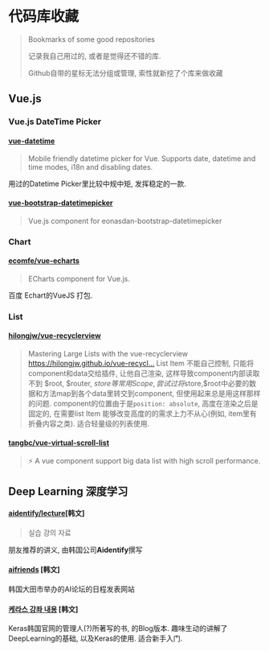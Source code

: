 # 代码库收藏
> Bookmarks of some good repositories
>
> 记录我自己用过的, 或者是觉得还不错的库.
>
> Github自带的星标无法分组或管理, 索性就新挖了个库来做收藏

## Vue.js
### Vue.js DateTime Picker

#### [vue-datetime](https://github.com/mariomka/vue-datetime)
> Mobile friendly datetime picker for Vue. Supports date, datetime and time modes, i18n and disabling dates.

用过的Datetime Picker里比较中规中矩, 发挥稳定的一款.

#### [vue-bootstrap-datetimepicker](https://github.com/ankurk91/vue-bootstrap-datetimepicker)
> Vue.js component for eonasdan-bootstrap-datetimepicker

### Chart

#### [ecomfe/vue-echarts](https://github.com/ecomfe/vue-echarts)
> ECharts component for Vue.js.

百度 Echart的VueJS 打包.

### List

#### [hilongjw/vue-recyclerview](https://github.com/hilongjw/vue-recyclerview)
> Mastering Large Lists with the vue-recyclerview https://hilongjw.github.io/vue-recycl…
List Item 不能自己控制, 只能将 component和data交给插件, 让他自己渲染, 这样导致component内部读取不到 $root, $router, $store 等常用Scope, 
尝试过将$store,$root中必要的数据和方法map到各个data里转交到component, 但使用起来总是用这样那样的问题.
component的位置由于是`position: absolute`, 高度在渲染之后是固定的, 在需要list Item 能够改变高度的的需求上力不从心(例如, item里有折叠内容之类).
适合轻量级的列表使用.

#### [tangbc/vue-virtual-scroll-list](https://github.com/tangbc/vue-virtual-scroll-list)
> ⚡️ A vue component support big data list with high scroll performance.

## Deep Learning 深度学习
#### [aidentify/lecture](https://github.com/aidentify/lecture)[韩文]
> 실습 강의 자료

朋友推荐的讲义, 由韩国公司**Aidentify**撰写

#### [aifriends](https://aifriends.github.io/) [韩文]
韩国大田市举办的AI论坛的日程发表网站

#### [케라스 강좌 내용](https://tykimos.github.io/lecture/) [韩文]
Keras韩国官网的管理人(?)所著写的书, 的Blog版本. 趣味生动的讲解了DeepLearning的基础, 以及Keras的使用.
适合新手入门.
